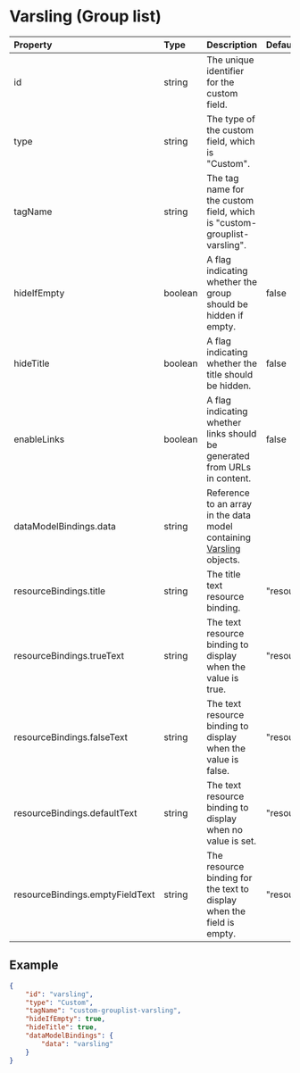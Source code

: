 # Varsling (Group list)

| Property                        | Type    | Description                                                                                                    | Default value                     |
| :------------------------------ | :------ | :------------------------------------------------------------------------------------------------------------- | :-------------------------------- |
| id                              | string  | The unique identifier for the custom field.                                                                    |                                   |
| type                            | string  | The type of the custom field, which is "Custom".                                                               |                                   |
| tagName                         | string  | The tag name for the custom field, which is "custom-grouplist-varsling".                                       |                                   |
| hideIfEmpty                     | boolean | A flag indicating whether the group should be hidden if empty.                                                 | false                             |
| hideTitle                       | boolean | A flag indicating whether the title should be hidden.                                                          | false                             |
| enableLinks                     | boolean | A flag indicating whether links should be generated from URLs in content.                                      | false                             |
| dataModelBindings.data          | string  | Reference to an array in the data model containing [Varsling](../../classes/data-classes/Varsling.js) objects. |                                   |
| resourceBindings.title          | string  | The title text resource binding.                                                                               | "resource.varsling.title"         |
| resourceBindings.trueText       | string  | The text resource binding to display when the value is true.                                                   | "resource.trueText.default"       |
| resourceBindings.falseText      | string  | The text resource binding to display when the value is false.                                                  | "resource.falseText.default"      |
| resourceBindings.defaultText    | string  | The text resource binding to display when no value is set.                                                     | "resource.defaultText.default"    |
| resourceBindings.emptyFieldText | string  | The resource binding for the text to display when the field is empty.                                          | "resource.emptyFieldText.default" |

## Example

```json
{
    "id": "varsling",
    "type": "Custom",
    "tagName": "custom-grouplist-varsling",
    "hideIfEmpty": true,
    "hideTitle": true,
    "dataModelBindings": {
        "data": "varsling"
    }
}
```
